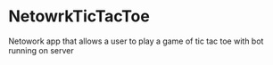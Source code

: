 # NetowrkTicTacToe
Netowork app that allows a user to play a game of tic tac toe with bot running on server
